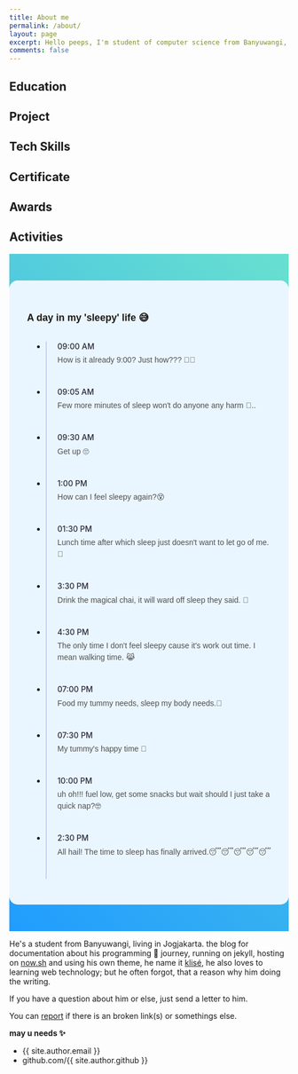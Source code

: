 ```yaml
---
title: About me
permalink: /about/
layout: page
excerpt: Hello peeps, I'm student of computer science from Banyuwangi, living in Jogjakarta. This blog for documentation about my programming journey, running on jekyll, hosting on netlify and using my own simple theme.
comments: false
---
```


<head>
  <style> 
	@mixin tablet-and-up {
	    @media screen and (min-width: 769px) { @content; }
	}
	@mixin mobile-and-up {
	    @media screen and (min-width: 601px) { @content; }
	}
	@mixin tablet-and-down  {
	    @media screen and (max-width: 768px) { @content; }
	}
	@mixin mobile-only {
	    @media screen and (max-width: 600px) { @content; }
	}


	#timeline ul, li{
	  list-style: none;
	  padding: 0;
	}

	#timeline .container{
	  display: flex;
	  justify-content: center;
	  align-items: center;
	  padding: 0 1rem;
	  background: linear-gradient(45deg, #209cff, #68e0cf);
	  padding: 3rem 0;
	}
	#timeline .wrapper{
	  background: #eaf6ff;
	  padding: 2rem;
	  border-radius: 15px;
	}
	#timeline h1{
	  font-size: 1.1rem;
	  font-family: sans-serif;
	}
	#timeline .sessions{
	  margin-top: 2rem;
	  border-radius: 12px;
	  position: relative;
	}
	#timeline li{
	  padding-bottom: 1.5rem;
	  border-left: 1px solid #abaaed;
	  position: relative;
	  padding-left: 20px;
	  margin-left: 10px;
	  &:last-child{
	    border: 0px;
	    padding-bottom: 0;
	  }
	  &:before{
	    content: '';
	    width: 15px;
	    height: 15px;
	    background: white;
	    border: 1px solid #4e5ed3;
	    box-shadow: 3px 3px 0px #bab5f8;
	    box-shadow: 3px 3px 0px #bab5f8;
	    border-radius: 50%;
	    position: absolute;
	    left: -10px;
	    top: 0px;
	  }
	}
	#timeline .time{
	  color: #2a2839;
	  font-family: 'Poppins', sans-serif;
	  font-weight: 500;
	  @include mobile-and-up{
	    font-size: .9rem;
	  }
	  @include mobile-only{
	    margin-bottom: .3rem;
	    font-size: 0.85rem;
	  }

	}
	#timeline p{
	  color: #4f4f4f;
	      font-family: sans-serif;
	  line-height: 1.5;
	  margin-top:0.4rem;
	  @include mobile-only{
	    font-size: .9rem;
	  }
	}
  </style>
</head>

## Education

## Project

## Tech Skills

## Certificate

## Awards

## Activities

<div id="timeline">
	<div class="container">
	  <div class="wrapper">
	    <h1> A day in my 'sleepy' life 😅</h1>
	    <ul class="sessions">
	      <li>
		<div class="time">09:00 AM</div>
		<p>How is it already 9:00? Just how??? 🤯🤯</p>
	      </li>
	      <li>
		<div class="time">09:05 AM</div>
		<p>Few more minutes of sleep won't do anyone any harm 🤷..</p>
	      </li>
	      <li>
		<div class="time">09:30 AM</div>
		<p>Get up 🙄</p>
	      </li>
	      <li>
		<div class="time">1:00 PM</div>
		<p>How can I feel sleepy again?😵</p>
	      </li>
	      <li>
		<div class="time">01:30 PM</div>
		<p>Lunch time after which sleep just doesn't want to let go of me. 🤝</p>
	      </li>
	      <li>
		<div class="time">3:30 PM</div>
		<p>Drink the magical chai, it will ward off sleep they said. 🤷‍</p>
	      </li>
	      <li>
		<div class="time">4:30 PM </div>
		<p>The only time I don't feel sleepy cause it's work out time. I mean walking time. 😹</p>
	      </li>
	      <li>
		<div class="time">07:00 PM </div>
		<p>Food my tummy needs, sleep my body needs.👿</p>
	      </li>
	      <li>
		<div class="time">07:30 PM </div>
		<p>My tummy's happy time 🍝</p>
	      </li>
	      <li>
		<div class="time">10:00 PM </div>
		<p>uh oh!!! fuel low, get some snacks but wait should I just take a quick nap?🤓 </p>
	      </li>
	      <li>
		<div class="time">2:30 PM </div>
		<p>All hail! The time to sleep has finally arrived.😴😴😴😴😴 </p>
	      </li>
	    </ul>
	  </div>
	</div>
</div>

He's a student from Banyuwangi, living in Jogjakarta. the blog for documentation about his programming 🎒 journey, running on jekyll, hosting on [now.sh](http://now.sh) and using his own theme, he name it <a href="https://github.com/piharpi/jekyll-klise" target="_blank" rel="noopener">klisé</a>, he also loves to learning web technology; but he often forgot, that a reason why him doing the writing.

If you have a question about him or else, just send a letter to him.

You can [report](http://github.com/piharpi/jekyll-klise/issues/new) if there is an broken link(s) or somethings else.

**may u needs ✨**
- {{ site.author.email }}
- github.com/{{ site.author.github }}
